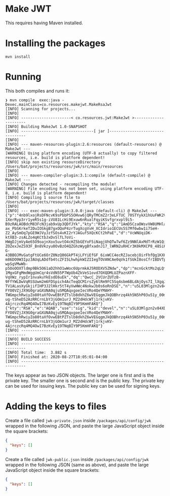 # Make JWT

This requires having Maven installed.

# Installing the packages

```
mvn install
```

# Running

This both compiles and runs it:

```
❯ mvn compile  exec:java -Dexec.mainClass=co.resources.makejwt.MakeRsaJwt
[INFO] Scanning for projects...
[INFO]
[INFO] ----------------------< co.resources.jwt:MakeJwt >----------------------
[INFO] Building MakeJwt 1.0-SNAPSHOT
[INFO] --------------------------------[ jar ]---------------------------------
[INFO]
[INFO] --- maven-resources-plugin:2.6:resources (default-resources) @ MakeJwt ---
[WARNING] Using platform encoding (UTF-8 actually) to copy filtered resources, i.e. build is platform dependent!
[INFO] skip non existing resourceDirectory /Users/bat/projects/resources/jwk/src/main/resources
[INFO]
[INFO] --- maven-compiler-plugin:3.1:compile (default-compile) @ MakeJwt ---
[INFO] Changes detected - recompiling the module!
[WARNING] File encoding has not been set, using platform encoding UTF-8, i.e. build is platform dependent!
[INFO] Compiling 1 source file to /Users/bat/projects/resources/jwk/target/classes
[INFO]
[INFO] --- exec-maven-plugin:3.0.0:java (default-cli) @ MakeJwt ---
{"p":"4nb9lxojRsDFNcvK9sPbbPS5OHvw6jQRyTMCmZ2r3eLFTUC_70STYykX1hUuFWK2VuGR9eyFWE3395AMr-1XerRyp3rr1yeR5s1g-iVU81LcHi9Exuw6nRualFqyiKSvfgrxvpl9i5-B9zRALAOBdcM83FcN3jab9xUp3QDfJYk","kty":"RSA","q":"1AmD5CzaOWsvVW8UMHlasdVIPwdje0Q5kO1yHO7heNg6z0cVUDozAm-ax_PbSKrkeT2DuIOSkgB7gxOQoP4zrTugXcgVvH_XCIdrio1ECUs5S7Mf6wbw1i7SeH-Z2_AySmOq7pGE9WJVyJzfSOs4vKI2rYJAGuf5XQcKCt2hPaE","d":"VcWNUqiDK-ktXB3-zsALZo4qKCtbJxDvSlTL7oVi-HWgDJjmVyAe65O9oajnXox5uvtO4cHZ5bGEYoF5iNagjUhQTw7wf6Zz9NNlAxMdTrRzW1QipoQESC45ZgV5u-ZOZexJeZS93F_Bn8Vkzyu0OvBzO4QZGhzWygBfxadnJ17_lWRN2uRHCr3K0kMXCP8_48SiKHHYn9ygTZFEWsUEn_-G-43BBOJMvGatgFtUCe6OrZ0NzQ86GkPT4jLFYiEfGF_6ixWCC4ecRZJacebjOirFhfQg1KXHD0sbzg8jViX42EPrHUOLGJ8ltek_aahxVd1wOXNOHNCA8uEY5A3QAQ","e":"AQAB","use":"sig","kid":"devel","qi":"y_VtQDVV0-m86DO9W3Ipz3AUqLADdfb4tcZFI5LhwhpkWIZIIegTOVANCAe0qVk1fSUkI8osCfrIBDVTpHhHbTqxegzqzvJM8drfO0GD_zYbA2K-wpSgVMwWb-p5OoOOXTldmp9Bk5O61aD2hhO1wWoc6UprmkAJ5RODXV5ZNdw","dp":"mcnGcktMs2qLQfoP7b2ZkAcslQAN3W3YujJKzLj3EqpB5DFZZgnCsS8hwb8GWX18Z8mtDj09XHcuMk7_XqUlp-1MgxGFgMmdWggUmCqr4sVdN55P7WpUb4ZkVeS1ovd7OXQDMLUZPaznXFF-VqVWz_rypIr1nvakuYkEsdE6uEk","dq":"QwcC_2VCUrZUTzB-9FfYWLDwVqRSSUwm2m6FDSpich4AcTeqQCM1rsZy6lRm9FC5Sq4sbm6BLdAjOys7I_lXgqJ_rkWqwVy0MAkG8NR5NmrmIMzuARC_nyVL-TV1ALasXyGkjifIHP3J2lHkr5tT4yVwHWc4NokwJb0s6oRnDSE","n":"u5L03Mlgzn2v84XD-FYO0VZjJX9G0graGXUNA0qjuSMQAqxgoeIecVRo4QeYMAHY-TWGmpchRwiyZo80taXfOvwEBtPZTslb8dkhZ6wVEGqgmJkQOBhrzq4kh5N5hP03u51y_00mjZRHnaampp3BuydZFJCCYGjXMP4Iho21f9qunLHkyWZ8nBLMJywL3q7iRBlMtR114s_upbtBhJFvGiohrrC5tXmY1w109Hk1XiGD9VxxJ8PIN76jAszO-ug-tSheD52AzRRCrnLbY3jGOm1urJ_MZ2dHdcWTj1rkjvKV-4AjrczcRq4MQ4OwI7BzKvEy19TNqBIY9P5KmHFAKQ"}
{"kty":"RSA","e":"AQAB","use":"sig","kid":"devel","n":"u5L03Mlgzn2v84XD-FYO0VZjJX9G0graGXUNA0qjuSMQAqxgoeIecVRo4QeYMAHY-TWGmpchRwiyZo80taXfOvwEBtPZTslb8dkhZ6wVEGqgmJkQOBhrzq4kh5N5hP03u51y_00mjZRHnaampp3BuydZFJCCYGjXMP4Iho21f9qunLHkyWZ8nBLMJywL3q7iRBlMtR114s_upbtBhJFvGiohrrC5tXmY1w109Hk1XiGD9VxxJ8PIN76jAszO-ug-tSheD52AzRRCrnLbY3jGOm1urJ_MZ2dHdcWTj1rkjvKV-4AjrczcRq4MQ4OwI7BzKvEy19TNqBIY9P5KmHFAKQ"}
[INFO] ------------------------------------------------------------------------
[INFO] BUILD SUCCESS
[INFO] ------------------------------------------------------------------------
[INFO] Total time:  3.882 s
[INFO] Finished at: 2020-08-27T18:05:01-04:00
[INFO] ------------------------------------------------------------------------
```

The keys appear as two JSON objects. The larger one is first and is the private key.
The smaller one is second and is the public key. The private key can be used for
issuing keys. The public key can be used for signing keys.

# Adding the keys to files

Create a file called `jwk-private.json` inside `/packages/api/config/jwk` wrapped in the following JSON, and paste the large JavaScript object inside the square brackets:

```json
{
  "keys": []
}
```

Create a file called `jwk-public.json` inside `/packages/api/config/jwk` wrapped in the following JSON (same as above), and paste the large JavaScript object inside the square brackets:

```json
{
  "keys": []
}
```
